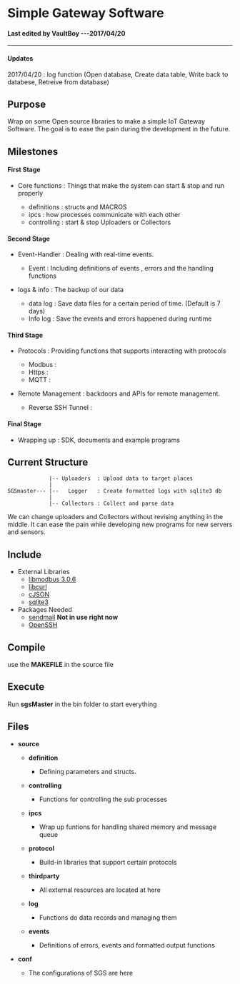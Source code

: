 # Simple Gateway Software

#### Last edited by VaultBoy ---2017/04/20
---------------------------------------

#### Updates
  2017/04/20 : log function (Open database, Create data table, Write back to databese, Retreive from database)


## Purpose

  Wrap on some Open source libraries to make a simple IoT Gateway Software.
  The goal is to ease the pain during the development in the future.

## Milestones

#### First Stage

* Core functions : Things that make the system can start & stop and run properly

  * definitions : structs and MACROS
  * ipcs : how processes communicate with each other
  * controlling : start & stop Uploaders or Collectors

#### Second Stage 

* Event-Handler : Dealing with real-time events. 

  * Event : Including definitions of events , errors and the handling functions

* logs & info : The backup of our data

  * data log : Save data files for a certain period of time. (Default is 7 days)
  * Info log : Save the events and errors happened during runtime

#### Third Stage 

* Protocols : Providing functions that supports interacting with protocols 

  * Modbus :
  * Https  :
  * MQTT   :

* Remote Management : backdoors and APIs for remote management.

  * Reverse SSH Tunnel :

#### Final Stage

* Wrapping up : SDK, documents and example programs

## Current Structure

                 |-- Uploaders  : Upload data to target places
                 |
    SGSmaster--- |--   Logger   : Create formatted logs with sqlite3 db
                 |
                 |-- Collectors : Collect and parse data

  We can change uploaders and Collectors without revising anything in the middle.
  It can ease the pain while developing new programs for new servers and sensors.

## Include

* External Libraries
  * [libmodbus 3.0.6](https://github.com/stephane/libmodbus)
  * [libcurl](https://curl.haxx.se/)
  * [cJSON](https://github.com/DaveGamble/cJSON)
  * [sqlite3](https://www.sqlite.org/download.html)
* Packages Needed
  * [sendmail](https://www.proofpoint.com/us/products/sendmail-sentrion) __Not in use right now__
  * [OpenSSH](https://www.openssh.com/)

## Compile

  use the __MAKEFILE__ in the source file

## Execute

  Run __sgsMaster__ in the bin folder to start everything

## Files

* __source__

  * __definition__
    * Defining parameters and structs.

  * __controlling__
    * Functions for controlling the sub processes

  * __ipcs__
    * Wrap up funtions for handling shared memory and message queue

  * __protocol__
    * Build-in libraries that support certain protocols

  * __thirdparty__
    * All external resources are located at here

  * __log__
    * Functions do data records and managing them

  * __events__
    * Definitions of errors, events and formatted output functions

* __conf__

  * The configurations of SGS are here
